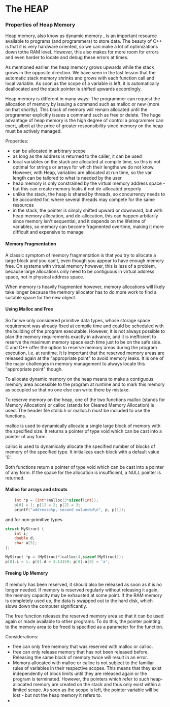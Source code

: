 # The HEAP

### Properties of Heap Memory
Heap memory, also know as dynamic memory , is an important resource available to programs (and programmers) to store data. 
The beauty of C++ is that it is very hardware oriented, so we can make a lot of optimizations down tothe RAM level. However, this also makes for more room for errors and even harder to locate and debug these errors at times.  

As mentioned earlier, the heap memory grows upwards while the stack grows in the opposite direction. We have seen in the last lesson that the automatic stack memory shrinks and grows with each function call and local variable. As soon as the scope of a variable is left, it is automatically deallocated and the stack pointer is shifted upwards accordingly.

Heap memory is different in many ways: The programmer can request the allocation of memory by issuing a command such as malloc or new (more on that shortly). This block of memory will remain allocated until the programmer explicitly issues a command such as free or delete. The huge advantage of heap memory is the high degree of control a programmer can exert, albeit at the price of greater responsibility since memory on the heap must be actively managed.

Properties:
- can be allocated in arbitrary scope 
- as long as the address is returned to the caller, it can be used
- local variables on the stack are allocated at compile time, so this is not optimal for strings or arrays for which their lengths we do not know. However, with Heap, variables are allocated at run time, so the var length can be tailored to what is needed by the user
- heap memory is only constrained by the virtual memory address space - but this can create memory leaks if not de-allocated properly
- unlike the stack, the heap is shared by threads, so concurrency needs to be accounted for, where several threads may compete for the same resources
- in the stack, the pointer is simply shifted upward or downward, but with heap memory allocation, and de-allocation, this can happen arbitarily since memory isn't sequential, and it depends on the lifetime of variables, so memory can become fragmented overtime, making it more difficult and expensive to manage


#### Memory Fragmentation

A classic symptom of memory fragmentation is that you try to allocate a large block and you can’t, even though you appear to have enough memory free. On systems with virtual memory however, this is less of a problem, because large allocations only need to be contiguous in virtual address space, not in physical address space.

When memory is heavily fragmented however, memory allocations will likely take longer because the memory allocator has to do more work to find a suitable space for the new object.


#### Using Malloc and Free

So far we only considered primitive data types, whose storage space requirement was already fixed at compile time and could be scheduled with the building of the program executable. However, it is not always possible to plan the memory requirements exactly in advance, and it is inefficient to reserve the maximum memory space each time just to be on the safe side. C and C++ offer the option to reserve memory areas during the program execution, i.e. at runtime. It is important that the reserved memory areas are released again at the "appropriate point" to avoid memory leaks. It is one of the major challenges in memory management to always locate this "appropriate point" though.

To allocate dynamic memory on the heap means to make a contiguous memory area accessible to the program at runtime and to mark this memory as occupied so that no one else can write there by mistake.

To reserve memory on the heap, one of the two functions malloc (stands for Memory Allocation) or calloc (stands for Cleared Memory Allocation) is used. The header file stdlib.h or malloc.h must be included to use the functions.

malloc is used to dynamically allocate a single large block of memory with the specified size. It returns a pointer of type void which can be cast into a pointer of any form.

calloc is used to dynamically allocate the specified number of blocks of memory of the specified type. It initializes each block with a default value '0'.

Both functions return a pointer of type void which can be cast into a pointer of any form. If the space for the allocation is insufficient, a NULL pointer is returned.

#### Malloc for arrays and strcuts

```c++
    int *p = (int*)malloc(3*sizeof(int));
    p[0] = 1; p[1] = 2; p[2] = 3;
    printf("address=%p, second value=%d\n", p, p[1]);
```

and for non-primitive types

```c++
struct MyStruct {
    int i; 
    double d; 
    char a[5];
};

MyStruct *p = (MyStruct*)calloc(4,sizeof(MyStruct));
p[0].i = 1; p[0].d = 3.14159; p[0].a[0] = 'a';

```

#### Freeing Up Memory

If memory has been reserved, it should also be released as soon as it is no longer needed. If memory is reserved regularly without releasing it again, the memory capacity may be exhausted at some point. If the RAM memory is completely used up, the data is swapped out to the hard disk, which slows down the computer significantly.

The free function releases the reserved memory area so that it can be used again or made available to other programs. To do this, the pointer pointing to the memory area to be freed is specified as a parameter for the function.

Considerations:
- free can only free memory that was reserved with malloc or calloc.
- free can only release memory that has not been released before. Releasing the same block of memory twice will result in an error.
- Memory allocated with malloc or calloc is not subject to the familiar rules of variables in their respective scopes. This means that they exist independently of block limits until they are released again or the program is terminated. However, the pointers which refer to such heap-allocated memory are created on the stack and thus only exist within a limited scope. As soon as the scope is left, the pointer variable will be lost - but not the heap memory it refers to.
-
